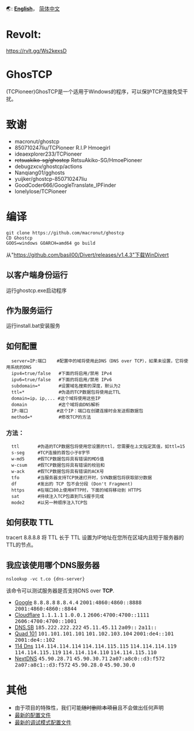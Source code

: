 🌏: [**English**](https://github.com/jonm58/ghostcp/blob/master/README.md)，
[简体中文](https://github.com/jonm58/ghostcp/blob/master/README.zh-cn.md)

# Revolt:
https://rvlt.gg/Ws2kexsD

# GhosTCP
(TCPioneer)GhosTCP是一个适用于Windows的程序，可以保护TCP连接免受干扰。 

# 致谢
 - macronut/ghostcp
 - 850710247liu/TCPioneer R.I.P Hmoegirl
 - ideaexplorer233/TCPioneer
 - ~~retsuakiko-sg/ghostcp~~ RetsuAkiko-SG/HmoePioneer
 - debugzxcv/ghostcp/actions
 - Nanqiang01/gghosts
 - yuijker/ghostcp-850710247liu
 - GoodCoder666/GoogleTranslate_IPFinder
 - lonelylose/TCPioneer

# 编译
```
git clone https://github.com/macronut/ghostcp
CD Ghostcp
GOOS=windows GOARCH=amd64 go build
```
从"https://github.com/basil00/Divert/releases/v1.4.3"下载WinDivert

## 以客户端身份运行
运行ghostcp.exe启动程序
## 作为服务运行
运行install.bat安装服务

## 如何配置
```
  server=IP:端口    #配置中的域将使用此DNS（DNS over TCP），如果未设置，它将使用系统的DNS
  ipv4=true/false   #下面的将启用/禁用 IPv4
  ipv6=true/false   #下面的将启用/禁用 IPv6
  subdomain=*       #设置域名搜索的深度，默认为2
  ttl=*             #伪造的TCP数据包将使用此TTL
  domain=ip，ip,... #这个域将使用这些IP
  domain            #这个域将由DNS解析
  IP:端口           #这个IP：端口在创建连接时会发送假数据包
  method=*          #修改TCP的方法
  ```
### 方法：
```
  ttl       #伪造的TCP数据包将使用您设置的ttl，您需要在上文指定其值，如ttl=15
  s-seg     #TCP连接的首包小于8字节
  w-md5     #假TCP数据包将具有错误的MD5值
  w-csum    #假TCP数据包将具有错误的校验和
  w-ack     #假TCP数据包将具有错误的ACK号
  tfo       #当服务器支持TCP快速打开时，SYN数据包将获取部分数据
  df        #发出的 TCP 包不会分段 (Don't Fragment)
  https     #在端口80上使用HTTP时，下面的域将移动到 HTTPS
  sat       #持续注入TCP包直到TLS握手完成
  mode2     #以另一种顺序注入TCP包
```
## 如何获取 TTL
tracert 8.8.8.8
将 TTL 长于 TTL 设置为IP地址在您所在区域内且短于服务器的TTL的节点。

## 我应该使用哪个DNS服务器
```
nslookup -vc t.co {dns-server}
```
该命令可以测试服务器是否支持DNS over **TCP**.

- [Google](https://dns.google) <kbd>8.8.8.8</kbd> <kbd>8.8.4.4</kbd> <kbd>2001:4860:4860::8888</kbd> <kbd>2001:4860:4860::8844</kbd>
- [Cloudflare](https://developers.cloudflare.com/1.1.1.1/) <kbd>1.1.1.1</kbd> <kbd>1.0.0.1</kbd> <kbd>2606:4700:4700::1111</kbd> <kbd>2606:4700:4700::1001</kbd>
- [DNS.SB](https://dns.sb) <kbd>185.222.222.222</kbd> <kbd>45.11.45.11</kbd> <kbd>2a09::</kbd> <kbd>2a11::</kbd>
- [Quad 101](https://101.101.101.101) <kbd>101.101.101.101</kbd> <kbd>101.102.103.104</kbd> <kbd>2001:de4::101</kbd> <kbd>2001:de4::102</kbd>
- [114 Dns](http://114dns.com)  <kbd>114.114.114.114</kbd>  <kbd>114.114.115.115</kbd>  <kbd>114.114.114.119</kbd>  <kbd>114.114.115.119</kbd>  <kbd>114.114.114.110</kbd>  <kbd>114.114.115.110<kbd>
- [NextDNS](https://nextdns.io/)  <kbd>45.90.28.71</kbd>  <kbd>45.90.30.71</kbd>  <kbd>2a07:a8c0::d3:f572</kbd>  <kbd>2a07:a8c1::d3:f572</kbd>  <kbd>45.90.28.0</kbd>  <kbd>45.90.30.0</kbd>

# 其他
- 由于项目的特殊性，我们可能~~随时删除本项目~~且不会做出任何声明
- [最新的配置文件](https://github.com/jonm58/ghostcp/blob/master/%E5%8F%91%E8%A1%8C%E7%89%88/default.conf)
- [最新的调试模式配置文件](https://github.com/jonm58/ghostcp/raw/master/%E5%8F%91%E8%A1%8C%E7%89%88/default(debug%20mode).conf)
